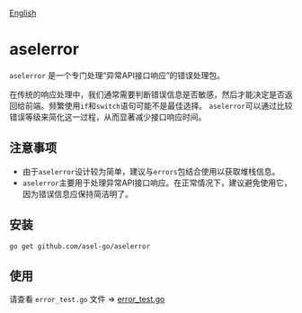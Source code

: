 [English](README-en.md)

# aselerror

`aselerror` 是一个专门处理“异常API接口响应”的错误处理包。

在传统的响应处理中，我们通常需要判断错误信息是否敏感，然后才能决定是否返回给前端。频繁使用`if`和`switch`语句可能不是最佳选择。
`aselerror`可以通过比较错误等级来简化这一过程，从而显著减少接口响应时间。


## 注意事项
- 由于`aselerror`设计较为简单，建议与`errors`包结合使用以获取堆栈信息。
- `aselerror`主要用于处理异常API接口响应。在正常情况下，建议避免使用它，因为错误信息应保持简洁明了。

## 安装

```
go get github.com/asel-go/aselerror
```

## 使用

请查看 `error_test.go` 文件 => [error_test.go](error_test.go)